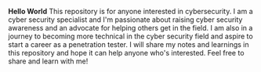 **Hello World**
This repository is for anyone interested in cybersecurity.
I am a cyber security specialist and I'm passionate about raising cyber security awareness and an advocate for helping others get in the field.
I am also in a journey to becoming more technical in the cyber security field and aspire to start a career as a penetration tester.
I will share my notes and learnings in this repository and hope it can help anyone who's interested.
Feel free to share and learn with me!
